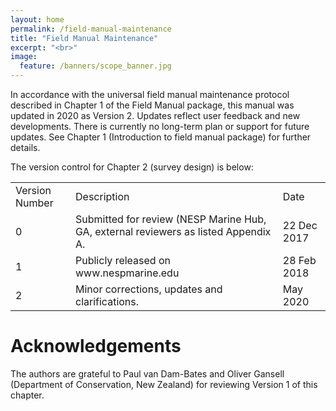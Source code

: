 ```yaml
---
layout: home
permalink: /field-manual-maintenance
title: "Field Manual Maintenance"
excerpt: "<br>"
image:
  feature: /banners/scope_banner.jpg
---
```


In accordance with the universal field manual maintenance protocol described in Chapter 1 of the Field Manual package, this manual was updated in 2020 as Version 2. Updates reflect user feedback and new developments. There is currently no long-term plan or support for future updates. See Chapter 1 (Introduction to field manual package) for further details. 

The version control for Chapter 2 (survey design) is below:


<table>
  <tr>
   <td>Version Number
   </td>
   <td>Description
   </td>
   <td>Date
   </td>
  </tr>
  <tr>
   <td>0
   </td>
   <td>Submitted for review (NESP Marine Hub, GA, external reviewers as listed Appendix A.
   </td>
   <td>22 Dec 2017
   </td>
  </tr>
  <tr>
   <td>1
   </td>
   <td>Publicly released on www.nespmarine.edu 
   </td>
   <td>28 Feb 2018
   </td>
  </tr>
  <tr>
   <td>2
   </td>
   <td>Minor corrections, updates and clarifications.
   </td>
   <td>May 2020
   </td>
  </tr>
</table>

# Acknowledgements

The authors are grateful to Paul van Dam-Bates and Oliver Gansell (Department of Conservation, New Zealand) for reviewing Version 1 of this chapter. 
